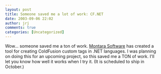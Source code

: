 ```yaml
---
layout: post
title: Someone saved me a lot of work: CF.NET
date: 2003-09-06 22:02
author: jrj
comments: true
categories: [Uncategorized]
---
```

Wow... someone saved me a ton of work. <a href="http://www.MontaraSoftware.com" target="_blank">Montara Software</a> has created a tool for creating ColdFusion custom tags in .NET languages. I was planning on doing this for an upcoming project, so this saved me a TON of work. I'll let you know how well it works when I try it. (It is scheduled to ship in October.)
